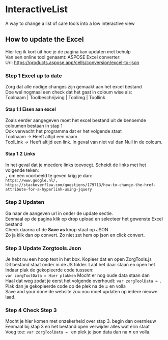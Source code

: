 # InteractiveList
A way to change a list of care tools into a low interactive view

## How to update the Excel
Hier leg ik kort uit hoe je de pagina kan updaten met behulp   
Van een online tool genaamt: ASPOSE Excel converter:  
Url: https://products.aspose.app/cells/conversion/excel-to-json

### Step 1 Excel up to date
Zorg dat alle nodige changes zijn gemaakt aan het excel bestand  
Doe wel nogmaal een check dat het gaat in coloum wise als:  
Toolnaam | Toolbeschrijving | Toolimg | Toollink  

#### Stap 1.1 Eisen aan excel 
Zoals eerder aangegeven moet het excel bestand uit de benoemde coloumen bestaan in stap 1  
Ook verwacht het programma dat er het volgende staat  
Toolnaam -> Heeft altijd een naam  
ToolLink -> Heeft altijd een link. In geval van niet vul dan Null in de coloum.  

#### Stap 1.2 Links 
In het geval dat je meedere links toevoegt. Scheidt de links met het volgende teken:  
`,`  om een voorbeeld te geven krijg je dan:  
`https://www.google.nl/, https://stackoverflow.com/questions/179713/how-to-change-the-href-attribute-for-a-hyperlink-using-jquery`

### Step 2 Updaten
Ga naar de aangeven url in onder de update sectie.  
Eenmaal op de pagina klik op drop upload en selecteer het gewenste Excel bestand  
Check daarna of de **Save as** knop staat op JSON  
Zo ja klik dan op convert. Zo niet zet hem op json en click convert.

### Step 3 Update Zorgtools.Json
Je hebt nu een hoop text in het box. Kopieer dat en open ZorgTools.js  
Dit bestand staat onder in de JS folder. Laat het daar staan en open het  
Indaar plak de gekopieerde code tusssen:  
`var zorgToolData = Hier plakken` Mocht er nog oude data staan dan  
Haal dat weg zodat je eerst het volgende overhoudt: `var zorgToolData = `.  
Plak dan je gekopieerde code op de plek na de **=** en volla  
Save and your done de website zou nou moet updaten op iedere nieuwe laad.

### Step 4 Check Step 3
Mocht je hier komen met onzekerheid over stap 3. begin dan overnieuw  
Eenmaal bij stap 3 en het bestand open verwijder alles wat erin staat  
Voeg toe: `var zorgToolData = ` en plek je json data dan na **=** en volla.